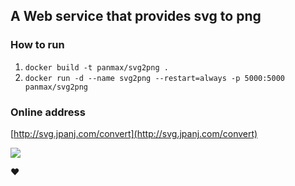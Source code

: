 ## A Web service that provides svg to png

### How to run

1. `docker build -t panmax/svg2png .`
2. `docker run -d --name svg2png --restart=always -p 5000:5000 panmax/svg2png`

### Online address

[http://svg.jpanj.com/convert](http://svg.jpanj.com/convert)

![](https://s1.ax1x.com/2018/11/05/ionBwV.png)

❤️
